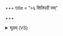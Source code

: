 +++
title = "०६ शितिपदी सम्"

+++
<details><summary>मूलम् (VS)</summary>

शि॑तिप॒दी सं द्य॑तु शर॒व्ये॒३॒॑यं चतु॑ष्पदी। कृत्ये॒ऽमित्रे॑भ्यो भव॒ त्रिष॑न्धेः स॒ह सेन॑या ॥
</details>